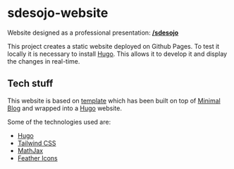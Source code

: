 # sdesojo-website

Website designed as a professional presentation: [**/sdesojo**](https://sdesojo.github.io/sdesojo0/)

This project creates a static website deployed on Github Pages. To test it locally it is necessary to install [Hugo](https://gohugo.io/getting-started/installing/). This allows it to develop it and display the changes in real-time.

<!-- Pending: Extend site to include Professional Portfolio.
--> 

## Tech stuff

This website is based on [template](https://github.com/peterampazzo/project-website-template) which has been built on top of [Minimal Blog](https://github.com/tailwindtoolbox/Minimal-Blog) and wrapped into a [Hugo](https://gohugo.io/) website. 

Some of the technologies used are:
* [Hugo](https://gohugo.io/)
* [Tailwind CSS](https://tailwindcss.com/)
* [MathJax](https://www.mathjax.org/)
* [Feather Icons](https://feathericons.com/)
